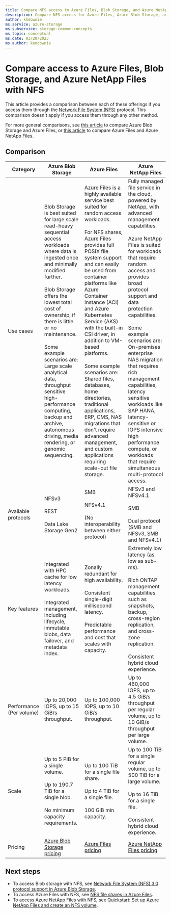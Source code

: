 ```yaml
---
title: Compare NFS access to Azure Files, Blob Storage, and Azure NetApp Files
description: Compare NFS access for Azure Files, Azure Blob Storage, and Azure NetApp Files.
author: khdownie
ms.service: azure-storage
ms.subservice: storage-common-concepts
ms.topic: conceptual
ms.date: 03/20/2023
ms.author: kendownie
---
```


# Compare access to Azure Files, Blob Storage, and Azure NetApp Files with NFS

This article provides a comparison between each of these offerings if you access them through the [Network File System (NFS)](https://en.wikipedia.org/wiki/Network_File_System) protocol. This comparison doesn't apply if you access them through any other method.

For more general comparisons, see [this article](storage-introduction.md) to compare Azure Blob Storage and Azure Files, or [this article](../files/storage-files-netapp-comparison.md) to compare Azure Files and Azure NetApp Files.

## Comparison

|Category  |Azure Blob Storage  |Azure Files  |Azure NetApp Files  |
|---------|---------|---------|---------|
|Use cases     |Blob Storage is best suited for large scale read-heavy sequential access workloads where data is ingested once and minimally modified further.<br></br>Blob Storage offers the lowest total cost of ownership, if there is little or no maintenance.<br></br>Some example scenarios are: Large scale analytical data, throughput sensitive high-performance computing, backup and archive, autonomous driving, media rendering, or genomic sequencing.         |Azure Files is a highly available service best suited for random access workloads.<br></br>For NFS shares, Azure Files provides full POSIX file system support and can easily be used from container platforms like Azure Container Instance (ACI) and Azure Kubernetes Service (AKS) with the built-in CSI driver, in addition to VM-based platforms.<br></br>Some example scenarios are: Shared files, databases, home directories, traditional applications, ERP, CMS, NAS migrations that don't require advanced management, and custom applications requiring scale-out file storage.         |Fully managed file service in the cloud, powered by NetApp, with advanced management capabilities.<br></br>Azure NetApp Files is suited for workloads that require random access and provides broad protocol support and data protection capabilities.<br></br>Some example scenarios are: On-premises enterprise NAS migration that requires rich management capabilities, latency sensitive workloads like SAP HANA, latency-sensitive or IOPS intensive high performance compute, or workloads that require simultaneous multi-protocol access.         |
|Available protocols     |NFSv3<br></br>REST<br></br>Data Lake Storage Gen2         |SMB<br><br>NFSv4.1<br></br> (No interoperability between either protocol)         |NFSv3 and NFSv4.1<br></br>SMB<br></br>Dual protocol (SMB and NFSv3, SMB and NFSv4.1)         |
|Key features     | Integrated with HPC cache for low latency workloads. <br> </br> Integrated management, including lifecycle, immutable blobs, data failover, and metadata index.         | Zonally redundant for high availability. <br></br> Consistent single-digit millisecond latency. <br></br>Predictable performance and cost that scales with capacity.         |Extremely low latency (as low as sub-ms).<br></br>Rich ONTAP management capabilities such as snapshots, backup, cross-region replication, and cross-zone replication.<br></br>Consistent hybrid cloud experience.         |
|Performance (Per volume)     |Up to 20,000 IOPS, up to 15 GiB/s throughput.         |Up to 100,000 IOPS, up to 10 GiB/s throughput.         |Up to 460,000 IOPS, up to 4.5 GiB/s throughput per regular volume, up to 10 GiB/s throughput per large volume.         |
|Scale     | Up to 5 PiB for a single volume. <br></br> Up to 190.7 TiB for a single blob.<br></br>No minimum capacity requirements.         |Up to 100 TiB for a single file share.<br></br>Up to 4 TiB for a single file.<br></br>100 GiB min capacity.         |Up to 100 TiB for a single regular volume, up to 500 TiB for a large volume.<br></br>Up to 16 TiB for a single file.<br></br>Consistent hybrid cloud experience.         |
|Pricing     |[Azure Blob Storage pricing](https://azure.microsoft.com/pricing/details/storage/blobs/)         |[Azure Files pricing](https://azure.microsoft.com/pricing/details/storage/files/)         |[Azure NetApp Files pricing](https://azure.microsoft.com/pricing/details/netapp/)         |

## Next steps

- To access Blob storage with NFS, see [Network File System (NFS) 3.0 protocol support in Azure Blob Storage](../blobs/network-file-system-protocol-support.md).
- To access Azure Files with NFS, see [NFS file shares in Azure Files](../files/files-nfs-protocol.md).
- To access Azure NetApp Files with NFS, see [Quickstart: Set up Azure NetApp Files and create an NFS volume](../../azure-netapp-files/azure-netapp-files-quickstart-set-up-account-create-volumes.md).
